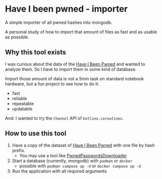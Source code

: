 # Have I been pwned - importer

A simple importer of all pwned hashes into mongodb.

A personal study of how to import that amount of files as fast and as usable as possible.

## Why this tool exists

I was curious about the data of the [Have I Been Pwned](https://haveibeenpwned.com/) and wanted to analyze them.
So I have to import them in some kind of database.

Import those amount of data is not a 5min task on standard notebook hardware, but a fun project to see how to do it:

- fast
- reliable
- repeatable
- updatable

And: I wanted to try the `Channel` API of `kotlinx.coroutines`.

## How to use this tool
1. Have a copy of the dataset of [Have I Been Pwned](https://haveibeenpwned.com/) with one file by hash prefix.
   - You may use a tool like [PwnedPasswordsDownloader](https://github.com/HaveIBeenPwned/PwnedPasswordsDownloader/)
2. Start a database (currently, mongodb) with `podman` or `docker`
   - possible with `podman compose up -d` or `docker compose up -d` 
3. Run the application with all required arguments